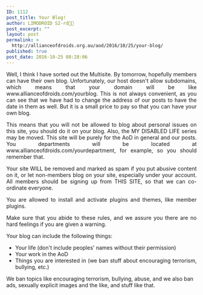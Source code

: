```yaml
---
ID: 1112
post_title: Your Blog!
author: LIMODROID S2-rd🔭🔬
post_excerpt: ""
layout: post
permalink: >
  http://allianceofdroids.org.au/aod/2016/10/25/your-blog/
published: true
post_date: 2016-10-25 08:28:06
---
```

<p style="text-align: justify;">Well, I think I have sorted out the Multisite. By tomorrow, hopefully members can have their own blog. Unfortunately, our host doesn't allow subdomains, which means that your domain will be like www.allianceofdroids.com/yourblog. This is not always convenient, as you can see that we have had to change the address of our posts to have the date in them as well. But it is a small price to pay so that you can have your own blog.</p>
<p style="text-align: justify;">This means that you will not be allowed to blog about personal issues on this site, you should do it on your blog. Also, the MY DISABLED LIFE series may be moved. This site will be purely for the AoD in general and our posts. You departments will be located at www.allianceofdroids.com/yourdepartment, for example, so you should remember that.</p>
<p style="text-align: justify;">Your site WILL be removed and marked as spam if you put abusive content on it, or let non-members blog on your site, especially under your account. All members should be signing up from THIS SITE, so that we can co-ordinate everyone.</p>
<p style="text-align: justify;">You are allowed to install and activate plugins and themes, like member plugins.</p>
<p style="text-align: justify;">Make sure that you abide to these rules, and we assure you there are no hard feelings if you are given a warning.</p>
<p style="text-align: justify;">Your blog can include the following things:</p>

<ul>
 	<li style="text-align: justify;">Your life (don't include peoples' names without their permission)</li>
 	<li style="text-align: justify;">Your work in the AoD</li>
 	<li style="text-align: justify;">Things you are interested in (we ban stuff about encouraging terrorism, bullying, etc.)</li>
</ul>
We ban topics like encouraging terrorism, bullying, abuse, and we also ban ads, sexually explicit images and the like, and stuff like that.